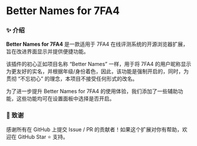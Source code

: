 # Better Names for 7FA4

### ✨ 介绍

**Better Names for 7FA4** 是一款适用于 7FA4 在线评测系统的开源浏览器扩展，旨在改进界面显示并提供便捷功能。

该插件的初心正如项目名称 “Better Names” 一样，用于将 7FA4 的用户昵称显示为更友好的实名，并根据年级/身份着色，因此，该功能是强制开启的，同时，为贯彻 “不忘初心” 的理念，本项目不接受任何形式的改名。

为了进一步提升 Better Names for 7FA4 的使用体验，我们添加了一些辅助功能，这些功能均可在设置面板中选择是否开启。

### 🙌 致谢

感谢所有在 GitHub 上提交 Issue / PR 的贡献者！如果这个扩展对你有帮助，欢迎在 GitHub Star ⭐️ 支持。